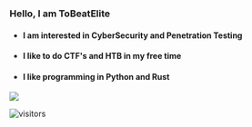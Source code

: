 ### Hello, I am ToBeatElite
- #### I am interested in CyberSecurity and Penetration Testing
- #### I like to do CTF's and HTB in my free time
- #### I like programming in Python and Rust

<img src="https://www.hackthebox.eu/badge/image/422205"/>

 ![visitors](https://visitor-badge.glitch.me/badge?page_id=ToBeatELIT3)

<!--START_SECTION:waka-->
<!--END_SECTION:waka-->
